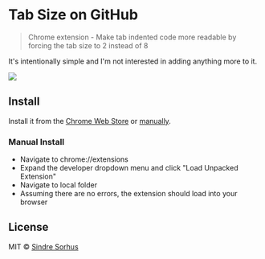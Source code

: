 # Tab Size on GitHub

> Chrome extension - Make tab indented code more readable by forcing the tab size to 2 instead of 8 

It's intentionally simple and I'm not interested in adding anything more to it.

![](screenshot.png)


## Install

Install it from the [Chrome Web Store](https://chrome.google.com/webstore/detail/tab-size-on-github/ofjbgncegkdemndciafljngjbdpfmbkn) or [manually](http://superuser.com/a/247654/6877).

### Manual Install
* Navigate to chrome://extensions
* Expand the developer dropdown menu and click "Load Unpacked Extension"
* Navigate to local folder
* Assuming there are no errors, the extension should load into your browser


## License

MIT © [Sindre Sorhus](https://sindresorhus.com)
